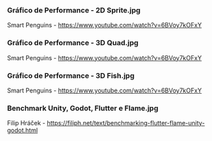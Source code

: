 ### Gráfico de Performance - 2D Sprite.jpg
Smart Penguins - https://www.youtube.com/watch?v=6BVoy7kOFxY

### Gráfico de Performance - 3D Quad.jpg
Smart Penguins - https://www.youtube.com/watch?v=6BVoy7kOFxY

### Gráfico de Performance - 3D Fish.jpg
Smart Penguins - https://www.youtube.com/watch?v=6BVoy7kOFxY

### Benchmark Unity, Godot, Flutter e Flame.jpg
Filip Hráček - https://filiph.net/text/benchmarking-flutter-flame-unity-godot.html
